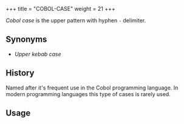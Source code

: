 +++
title = "COBOL-CASE"
weight = 21
+++

_Cobol case_ is the upper pattern with hyphen `-` delimiter.

## Synonyms

- _Upper kebab case_

## History

Named after it's frequent use in the Cobol programming language.  In modern programming languages this type of cases is rarely used.

## Usage
